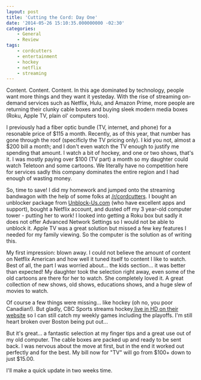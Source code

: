 ```yaml
---
layout: post
title: 'Cutting the Cord: Day One'
date: '2014-05-26 15:10:35.000000000 -02:30'
categories:
    - General
    - Review
tags:
    - cordcutters
    - entertainment
    - hockey
    - netflix
    - streaming
---
```

Content. Content. Content. In this age dominated by technology, people want more things and they want it yesteday. With the rise of streaming on-demand services such as Netflix, Hulu, and Amazon Prime, more people are returning their clunky cable boxes and buying sleek modern media boxes (Roku, Apple TV, plain ol' computers too).

I previously had a fiber optic bundle (TV, internet, and phone) for a resonable price of $115 a month. Recently, as of this year, that number has gone through the roof (specificly the TV pricing only). I kid you not, almost a $200 bill a month; and I don't even watch the TV enough to justify me spending that amount. I watch a bit of hockey, and one or two shows, that's it. I was mostly paying over $100 (TV part) a month so my daughter could watch Teletoon and some cartoons. We literally have no competition here for services sadly this company dominates the entire region and I had enough of wasting money.

So, time to save! I did my homework and jumped onto the streaming bandwagon with the help of some folks at [/r/cordcutters](http://reddit.com/r/cordcutters). I bought an unblocker package from [Unblock-Us.com](http://unblock-us.com) (who have excellent apps and support), bought a Netflix account, and dusted off my 3 year-old computer tower - putting her to work! I looked into getting a Roku box but sadly it does not offer Advanced Network Settings so I would not be able to unblock it. Apple TV was a great solution but missed a few key features I needed for my family viewing. So the computer is the solution as of writing this.

My first impression: blown away. I could not believe the amount of content on Netflix American and how well it tuned itself to content I like to watch. Best of all, the part I was worried about... the kids section... it was better than expected! My daughter took the selection right away, even some of the old cartoons are there for her to watch. She completely loved it. A great collection of new shows, old shows, educations shows, and a huge slew of movies to watch.

Of course a few things were missing... like hockey (oh no, you poor Canadian!). But gladly, CBC Sports streams hockey[ live in HD on their website](http://www.cbc.ca/player/Sports/Live+Streaming/Live+Stream:+Hockey+Night+in+Canada/) so I can still catch my weekly games including the playoffs. I'm still heart broken over Boston being put out...

But it's great... a fantastic selection at my finger tips and a great use out of my old computer. The cable boxes are packed up and ready to be sent back. I was nervous about the move at first, but in the end it worked out perfectly and for the best. My bill now for "TV" will go from $100+ down to just $15.00.

I'll make a quick update in two weeks time.